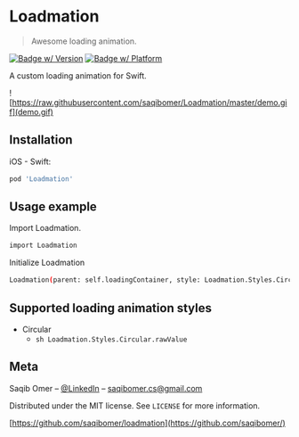# Loadmation
> Awesome loading animation.

[![Badge w/ Version](https://cocoapod-badges.herokuapp.com/v/NSStringMask/badge.png)](https://cocoadocs.org/docsets/NSStringMask)
[![Badge w/ Platform](https://cocoapod-badges.herokuapp.com/p/NSStringMask/badge.svg)](https://cocoadocs.org/docsets/NSStringMask)

A custom loading animation for Swift.

![https://raw.githubusercontent.com/saqibomer/Loadmation/master/demo.gif](demo.gif)

## Installation

iOS  - Swift:

```sh
pod 'Loadmation'
```



## Usage example

Import Loadmation.

```sh
import Loadmation
```

Initialize Loadmation

```sh
Loadmation(parent: self.loadingContainer, style: Loadmation.Styles.Circular.rawValue, frame: self.loadingContainer.frame)
```


## Supported loading animation styles

* Circular
    * ```sh Loadmation.Styles.Circular.rawValue```

## Meta

Saqib Omer – [@LinkedIn](https://www.linkedin.com/in/saqibomer/) – saqibomer.cs@gmail.com

Distributed under the MIT license. See ``LICENSE`` for more information.

[https://github.com/saqibomer/loadmation](https://github.com/saqibomer/)
